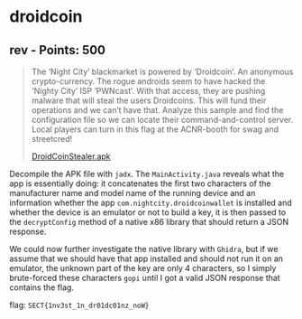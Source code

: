 # droidcoin

## rev - Points: 500

> The ‘Night City’ blackmarket is powered by ‘Droidcoin’. An anonymous crypto-currency. The rogue androids seem to have hacked the ‘Nighty City’ ISP ‘PWNcast’. With that access, they are pushing malware that will steal the users Droidcoins. This will fund their operations and we can’t have that. Analyze this sample and find the configuration file so we can locate their command-and-control server. Local players can turn in this flag at the ACNR-booth for swag and streetcred!
>
> [DroidCoinStealer.apk](DroidCoinStealer.apk)

Decompile the APK file with `jadx`. The `MainActivity.java` reveals what the app is essentially doing: it concatenates the first two characters of the manufacturer name and model name of the running device and an information whether the app `com.nightcity.droidcoinwallet` is installed and whether the device is an emulator or not to build a key, it is then passed to the `decryptConfig` method of a native x86 library that should return a JSON response.

We could now further investigate the native library with `Ghidra`, but if we assume that we should have that app installed and should not run it on an emulator, the unknown part of the key are only 4 characters, so I simply brute-forced these characters `gopi` until I got a valid JSON response that contains the flag.

flag: `SECT{1nv3st_1n_dr01dc01nz_noW}`